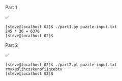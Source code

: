 Part 1

:white_check_mark:


    [steve@localhost 02]$ ./part1.py puzzle-input.txt
    245 * 26 = 6370
    [steve@localhost 02]$

Part 2

:white_check_mark:

    [steve@localhost 02]$ ./part2.pl puzzle-input.txt
    rmyxgdlihczskunpfijqcebtv
    [steve@localhost 02]$ 

